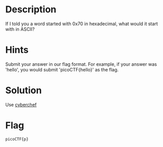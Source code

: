 # Description

If I told you a word started with 0x70 in hexadecimal, what would it start with in ASCII? 

# Hints

Submit your answer in our flag format. For example, if your answer was 'hello', you would submit 'picoCTF{hello}' as the flag.

# Solution

Use [cyberchef](https://gchq.github.io/CyberChef/)

# Flag
`picoCTF{p}`
